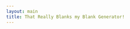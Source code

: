 ```yaml
---
layout: main
title: That Really Blanks my Blank Generator!
---
```

<!-- Nothing goes here. it's all in the main.html file :D -->
